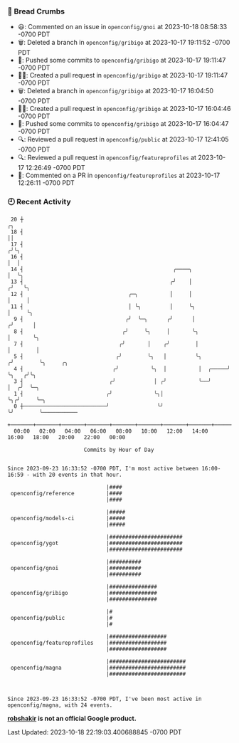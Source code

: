 ### 🍞 Bread Crumbs

 * 😃: Commented on an issue in `openconfig/gnoi` at 2023-10-18 08:58:33 -0700 PDT
 * 🗑: Deleted a branch in `openconfig/gribigo` at 2023-10-17 19:11:52 -0700 PDT
 * 🚢: Pushed some commits to `openconfig/gribigo` at 2023-10-17 19:11:47 -0700 PDT
 * ✍🏼: Created a pull request in `openconfig/gribigo` at 2023-10-17 19:11:47 -0700 PDT
 * 🗑: Deleted a branch in `openconfig/gribigo` at 2023-10-17 16:04:50 -0700 PDT
 * ✍🏼: Created a pull request in `openconfig/gribigo` at 2023-10-17 16:04:46 -0700 PDT
 * 🚢: Pushed some commits to `openconfig/gribigo` at 2023-10-17 16:04:47 -0700 PDT
 * 🔍: Reviewed a pull request in  `openconfig/public` at 2023-10-17 12:41:05 -0700 PDT
 * 🔍: Reviewed a pull request in  `openconfig/featureprofiles` at 2023-10-17 12:26:49 -0700 PDT
 * 💬: Commented on a PR in  `openconfig/featureprofiles` at 2023-10-17 12:26:11 -0700 PDT

### 🕘 Recent Activity
```
 20 ┼                                                                    ╭╮
 18 ┤                                                                    ││
 17 ┤                                                                   ╭╯╰╮
 16 ┤                                                                   │  │
 14 ┤                                               ╭────╮              │  ╰╮
 13 ┤                                              ╭╯    │             ╭╯   ╰╮
 12 ┤                                 ╭─╮          │     │             │     │
 11 ┤                                 │ ╰╮         │     ╰╮            │     ╰╮
  9 ┤                                ╭╯  ╰─╮      ╭╯      │           ╭╯      │
  8 ┤                               ╭╯     ╰╮     │       ╰╮          │       ╰╮
  7 ┤                              ╭╯       │    ╭╯        │          │        │
  5 ┤                             ╭╯        ╰╮   │         ╰╮        ╭╯        ╰╮     ╭╮
  4 ┤                            ╭╯          ╰╮  │          │  ╭─────╯          ╰╮   ╭╯╰╮
  3 ┤                           ╭╯            │ ╭╯          ╰──╯                 │  ╭╯  ╰─╮
  1 ┤                          ╭╯             ╰╮│                                ╰╮╭╯     ╰─╮
  0 ┼──────────────────────────╯               ╰╯                                 ╰╯        ╰───────────
    +───────+───────+───────+───────+───────+───────+───────+───────+───────+───────+───────+───────+────
  00:00   02:00   04:00   06:00   08:00   10:00   12:00   14:00   16:00   18:00   20:00   22:00   00:00   

						Commits by Hour of Day


Since 2023-09-23 16:33:52 -0700 PDT, I'm most active between 16:00-16:59 - with 20 events in that hour.

```



```
                               |####
 openconfig/reference          |####
                               |####

                               |#####
 openconfig/models-ci          |#####
                               |#####

                               |#######################
 openconfig/ygot               |#######################
                               |#######################

                               |##########
 openconfig/gnoi               |##########
                               |##########

                               |###############
 openconfig/gribigo            |###############
                               |###############

                               |#
 openconfig/public             |#
                               |#

                               |##################
 openconfig/featureprofiles    |##################
                               |##################

                               |########################
 openconfig/magna              |########################
                               |########################



Since 2023-09-23 16:33:52 -0700 PDT, I've been most active in openconfig/magna, with 24 events.

```
**[robshakir](mailto:robjs@google.com) is not an official Google product.**  


Last Updated: 2023-10-18 22:19:03.400688845 -0700 PDT
